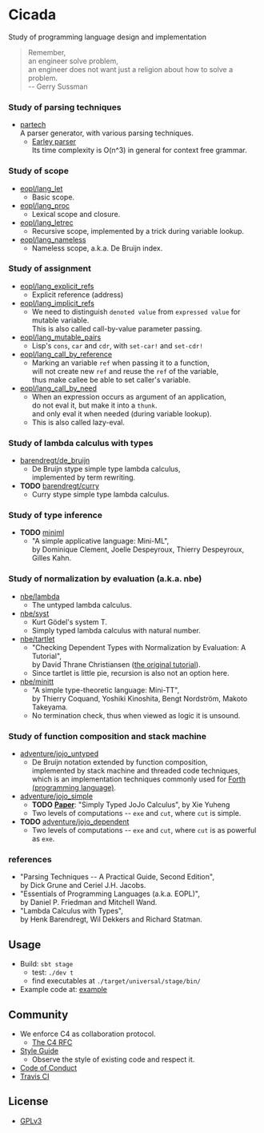 # Cicada

Study of programming language design and implementation

> Remember, <br>
> an engineer solve problem, <br>
> an engineer does not want just a religion about how to solve a problem. <br>
> -- Gerry Sussman

### Study of parsing techniques

- [partech](src/main/scala/xieyuheng/partech) <br>
  A parser generator, with various parsing techniques.
  - [Earley parser](src/main/scala/xieyuheng/partech/parsing_techniques/Earley.scala) <br>
    Its time complexity is O(n^3) in general for context free grammar.

### Study of scope

- [eopl/lang_let](src/main/scala/xieyuheng/eopl/lang_let) <br>
  - Basic scope.
- [eopl/lang_proc](src/main/scala/xieyuheng/eopl/lang_proc) <br>
  - Lexical scope and closure.
- [eopl/lang_letrec](src/main/scala/xieyuheng/eopl/lang_letrec) <br>
  - Recursive scope, implemented by a trick during variable lookup.
- [eopl/lang_nameless](src/main/scala/xieyuheng/eopl/lang_nameless) <br>
  - Nameless scope, a.k.a. De Bruijn index.

### Study of assignment

- [eopl/lang_explicit_refs](src/main/scala/xieyuheng/eopl/lang_explicit_refs) <br>
  - Explicit reference (address)
- [eopl/lang_implicit_refs](src/main/scala/xieyuheng/eopl/lang_implicit_refs) <br>
  - We need to distinguish `denoted value` from `expressed value` for mutable variable. <br>
    This is also called call-by-value parameter passing.
- [eopl/lang_mutable_pairs](src/main/scala/xieyuheng/eopl/lang_mutable_pairs) <br>
  - Lisp's `cons`, `car` and `cdr`, with `set-car!` and `set-cdr!`
- [eopl/lang_call_by_reference](src/main/scala/xieyuheng/eopl/lang_call_by_reference) <br>
  - Marking an variable `ref` when passing it to a function, <br>
    will not create new `ref` and reuse the `ref` of the variable, <br>
    thus make callee be able to set caller's variable.
- [eopl/lang_call_by_need](src/main/scala/xieyuheng/eopl/lang_call_by_need) <br>
  - When an expression occurs as argument of an application, <br>
    do not eval it, but make it into a `thunk`. <br>
    and only eval it when needed (during variable lookup).
  - This is also called lazy-eval.

### Study of lambda calculus with types

- [barendregt/de_bruijn](src/main/scala/xieyuheng/barendregt/de_bruijn) <br>
  - De Bruijn stype simple type lambda calculus, <br>
    implemented by term rewriting.
- **TODO** [barendregt/curry](src/main/scala/xieyuheng/barendregt/curry) <br>
  - Curry stype simple type lambda calculus.

### Study of type inference

- **TODO** [miniml](src/main/scala/xieyuheng/miniml) <br>
  - "A simple applicative language: Mini-ML", <br>
    by Dominique Clement, Joelle Despeyroux, Thierry Despeyroux, Gilles Kahn.

### Study of normalization by evaluation (a.k.a. nbe)

- [nbe/lambda](src/main/scala/xieyuheng/nbe/lambda) <br>
  - The untyped lambda calculus.
- [nbe/syst](src/main/scala/xieyuheng/nbe/syst) <br>
  - Kurt Gödel's system T.
  - Simply typed lambda calculus with natural number.
- [nbe/tartlet](src/main/scala/xieyuheng/nbe/tartlet) <br>
  - "Checking Dependent Types with Normalization by Evaluation: A Tutorial", <br>
    by David Thrane Christiansen ([the original tutorial](http://davidchristiansen.dk/tutorials/nbe)).
  - Since tartlet is little pie, recursion is also not an option here.
- [nbe/minitt](src/main/scala/xieyuheng/nbe/minitt) <br>
  - "A simple type-theoretic language: Mini-TT", <br>
    by Thierry Coquand, Yoshiki Kinoshita, Bengt Nordström, Makoto Takeyama. <br>
  - No termination check, thus when viewed as logic it is unsound.

### Study of function composition and stack machine

- [adventure/jojo_untyped](src/main/scala/xieyuheng/adventure/jojo_untyped) <br>
  - De Bruijn notation extended by function composition, <br>
    implemented by stack machine and threaded code techniques, <br>
    which is an implementation techniques commonly used for
    [Forth (programming language)](https://en.wikipedia.org/wiki/Forth_(programming_language)).
- [adventure/jojo_simple](src/main/scala/xieyuheng/adventure/jojo_simple) <br>
  - **TODO** [**Paper**](docs/paper/simply-typed-jojo-calculus.md):
    "Simply Typed JoJo Calculus", by Xie Yuheng
  - Two levels of computations -- `exe` and `cut`, where `cut` is simple.
- **TODO** [adventure/jojo_dependent](src/main/scala/xieyuheng/adventure/jojo_dependent) <br>
  - Two levels of computations -- `exe` and `cut`, where `cut` is as powerful as `exe`.

### references

- "Parsing Techniques -- A Practical Guide, Second Edition", <br>
  by Dick Grune and Ceriel J.H. Jacobs.
- "Essentials of Programming Languages (a.k.a. EOPL)", <br>
  by Daniel P. Friedman and Mitchell Wand.
- "Lambda Calculus with Types", <br>
  by Henk Barendregt, Wil Dekkers and Richard Statman.

## Usage

- Build: `sbt stage`
  - test: `./dev t`
  - find executables at `./target/universal/stage/bin/`
- Example code at: [example](example)

## Community

- We enforce C4 as collaboration protocol.
  - [The C4 RFC](https://rfc.zeromq.org/spec:42/C4)
- [Style Guide](STYLE-GUIDE.md)
  - Observe the style of existing code and respect it.
- [Code of Conduct](CODE-OF-CONDUCT.md)
- [Travis CI](https://travis-ci.org/xieyuheng/cicada)

## License

- [GPLv3](LICENSE)
